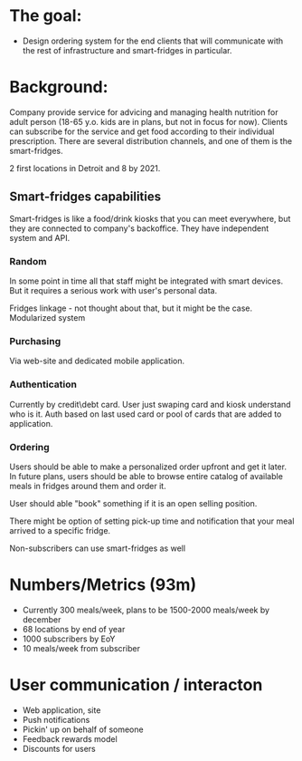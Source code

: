 # The goal: 

- Design ordering system for the end clients that will communicate with the rest of infrastructure and smart-fridges in particular. 

# Background: 

Company provide service for advicing and managing health nutrition for adult person (18-65 y.o. kids are in plans, but not in focus for now). Clients can subscribe for the service and get food according to their individual prescription. There are several distribution channels, and one of them is the smart-fridges. 

2 first locations in Detroit and 8 by 2021. 

## Smart-fridges capabilities 

Smart-fridges is like a food/drink kiosks that you can meet everywhere, but they are connected to company's backoffice. They have independent system and API. 

### Random 

In some point in time all that staff might be integrated with smart devices. But it requires a serious work with user's personal data. 

Fridges linkage - not thought about that, but it might be the case. Modularized system 

### Purchasing 

Via web-site and dedicated mobile application. 

### Authentication 

Currently by credit\debt card. User just swaping card and kiosk understand who is it. Auth based on last used card or pool of cards that are added to application. 

### Ordering 

Users should be able to make a personalized order upfront and get it later. In future plans, users should be able to browse entire catalog of available meals in fridges around them and order it. 

User should able "book" something if it is an open selling position. 

There might be option of setting pick-up time and notification that your meal arrived to a specific fridge. 

Non-subscribers can use smart-fridges as well

# Numbers/Metrics (93m)

- Currently 300 meals/week, plans to be 1500-2000 meals/week by december 
- 68 locations by end of year 
- 1000 subscribers by EoY  
- 10 meals/week from subscriber 

# User communication / interacton 

- Web application, site 
- Push notifications 
- Pickin' up on behalf of someone 
- Feedback rewards model 
- Discounts for users 

















